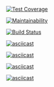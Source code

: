 [![Test Coverage](https://api.codeclimate.com/v1/badges/c558405393b73c785b29/test_coverage)](https://codeclimate.com/github/ShafigullinIK/python-project-lvl2/test_coverage)

[![Maintainability](https://api.codeclimate.com/v1/badges/c558405393b73c785b29/maintainability)](https://codeclimate.com/github/ShafigullinIK/python-project-lvl2/maintainability)

[![Build Status](https://travis-ci.org/ShafigullinIK/python-project-lvl2.svg?branch=master)](https://travis-ci.org/ShafigullinIK/python-project-lvl2)

[![asciicast](https://asciinema.org/a/PhbK5tosNq0CQOWk2ld4E3IEv.svg)](https://asciinema.org/a/PhbK5tosNq0CQOWk2ld4E3IEv)

[![asciicast](https://asciinema.org/a/nJHvmQeLftkAQZCHanE6nD782.svg)](https://asciinema.org/a/nJHvmQeLftkAQZCHanE6nD782)

[![asciicast](https://asciinema.org/a/9coPavspIIPwCJDocsuyJeEeu.svg)](https://asciinema.org/a/9coPavspIIPwCJDocsuyJeEeu)

[![asciicast](https://asciinema.org/a/ZO3kSA7ZKkqAvYokI5Oe0fVr2.svg)](https://asciinema.org/a/ZO3kSA7ZKkqAvYokI5Oe0fVr2)